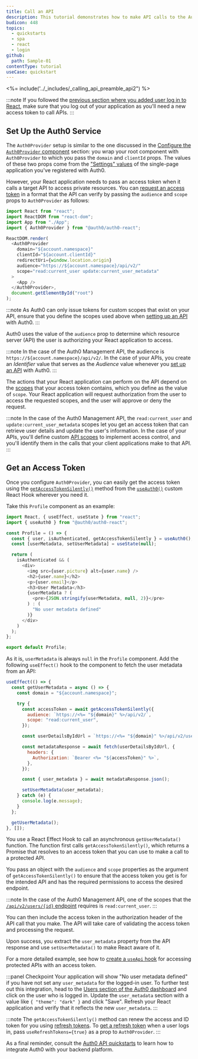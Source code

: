 ```yaml
---
title: Call an API
description: This tutorial demonstrates how to make API calls to the Auth0 Management API.
budicon: 448
topics:
  - quickstarts
  - spa
  - react
  - login
github:
  path: Sample-01
contentType: tutorial
useCase: quickstart
---
```

<!-- markdownlint-disable MD002 MD034 MD041 -->

<%= include('../_includes/_calling_api_preamble_api2") %>

:::note
If you followed the [previous section where you added user log in to React](/quickstart/spa/auth0-react#add-login-to-your-application), make sure that you log out of your application as you'll need a new access token to call APIs.
:::

## Set Up the Auth0 Service

The `Auth0Provider` setup is similar to the one discussed in the [Configure the `Auth0Provider` component](/quickstart/spa/auth0-react#configure-the-auth0provider-component) section: you wrap your root component with `Auth0Provider` to which you pass the `domain` and `clientId` props. The values of these two props come from the ["Settings" values](https://auth0.com/docs/quickstart/spa/react#configure-auth0) of the single-page application you've registered with Auth0.

However, your React application needs to pass an access token when it calls a target API to access private resources. You can [request an access token](https://auth0.com/docs/tokens/guides/get-access-tokens) in a format that the API can verify by passing the `audience` and `scope` props to `Auth0Provider` as follows:

```javascript
import React from "react";
import ReactDOM from "react-dom";
import App from "./App";
import { Auth0Provider } from "@auth0/auth0-react";

ReactDOM.render(
  <Auth0Provider
    domain="${account.namespace}"
    clientId="${account.clientId}"
    redirectUri={window.location.origin}
    audience="https://${account.namespace}/api/v2/"
    scope="read:current_user update:current_user_metadata"
  >
    <App />
  </Auth0Provider>,
  document.getElementById("root")
);
```

:::note
As Auth0 can only issue tokens for custom scopes that exist on your API, ensure that you define the scopes used above when [setting up an API](https://auth0.com/docs/getting-started/set-up-api) with Auth0.
:::

Auth0 uses the value of the `audience` prop to determine which resource server (API) the user is authorizing your React application to access. 

:::note
In the case of the Auth0 Management API, the audience is `https://${account.namespace}/api/v2/`. In the case of your APIs, you create an _Identifier_ value that serves as the _Audience_ value whenever you [set up an API](https://auth0.com/docs/getting-started/set-up-api) with Auth0.
:::

The actions that your React application can perform on the API depend on the [scopes](https://auth0.com/docs/scopes/current) that your access token contains, which you define as the value of `scope`. Your React application will request authorization from the user to access the requested scopes, and the user will approve or deny the request.

:::note
In the case of the Auth0 Management API, the `read:current_user` and `update:current_user_metadata` scopes let you get an access token that can retrieve user details and update the user's information. In the case of your APIs, you'll define custom [API scopes](https://auth0.com/docs/scopes/current/api-scopes) to implement access control, and you'll identify them in the calls that your client applications make to that API.
:::

## Get an Access Token 

Once you configure `Auth0Provider`, you can easily get the access token using the [`getAccessTokenSilently()`](https://auth0.github.io/auth0-react/interfaces/auth0_context.auth0contextinterface.html#getaccesstokensilently) method from the [`useAuth0()`](https://auth0.github.io/auth0-react/modules/use_auth0.html) custom React Hook wherever you need it. 

Take this `Profile` component as an example:

```javascript
import React, { useEffect, useState } from "react";
import { useAuth0 } from "@auth0/auth0-react";

const Profile = () => {
  const { user, isAuthenticated, getAccessTokenSilently } = useAuth0();
  const [userMetadata, setUserMetadata] = useState(null);

  return (
    isAuthenticated && (
      <div>
        <img src={user.picture} alt={user.name} />
        <h2>{user.name}</h2>
        <p>{user.email}</p>
        <h3>User Metadata</h3>
        {userMetadata ? (
          <pre>{JSON.stringify(userMetadata, null, 2)}</pre>
        ) : (
          "No user metadata defined"
        )}
      </div>
    )
  );
};

export default Profile;
```

As it is, `userMetadata` is always `null` in the `Profile` component. Add the following `useEffect()` hook to the component to fetch the user metadata from an API:

```javascript
useEffect(() => {
  const getUserMetadata = async () => {
    const domain = "${account.namespace}";

    try {
      const accessToken = await getAccessTokenSilently({
        audience: `https://<%= "${domain}" %>/api/v2/`,
        scope: "read:current_user",
      });

      const userDetailsByIdUrl = `https://<%= "${domain}" %>/api/v2/users/<%= "${user.sub}" %>`;

      const metadataResponse = await fetch(userDetailsByIdUrl, {
        headers: {
          Authorization: `Bearer <%= "${accessToken}" %>`,
        },
      });

      const { user_metadata } = await metadataResponse.json();

      setUserMetadata(user_metadata);
    } catch (e) {
      console.log(e.message);
    }
  };

  getUserMetadata();
}, []);
```

You use a React Effect Hook to call an asynchronous `getUserMetadata()` function. The function first calls `getAccessTokenSilently()`, which returns a Promise that resolves to an access token that you can use to make a call to a protected API.

You pass an object with the `audience` and `scope` properties as the argument of `getAccessTokenSilently()` to ensure that the access token you get is for the intended API and has the required permissions to access the desired endpoint.
 
:::note
In the case of the Auth0 Management API, one of the scopes that the [`/api/v2/users/{id}` endpoint](https://auth0.com/docs/api/management/v2#!/Users/get_users_by_id) requires is `read:current_user`.
:::
 
You can then include the access token in the authorization header of the API call that you make. The API will take care of validating the access token and processing the request.

Upon success, you extract the `user_metadata` property from the API response and use `setUserMetadata()` to make React aware of it.

For a more detailed example, see how to [create a `useApi` hook](https://github.com/auth0/auth0-react/blob/master/EXAMPLES.md#4-create-a-useapi-hook-for-accessing-protected-apis-with-an-access-token) for accessing protected APIs with an access token.

:::panel Checkpoint
Your application will show "No user metadata defined" if you have not set any `user_metadata` for the logged-in user. To further test out this integration, head to the [Users section of the Auth0 dashboard](https://manage.auth0.com/#/users) and click on the user who is logged in. Update the `user_metadata` section with a value like `{ "theme": "dark" }` and click "Save". Refresh your React application and verify that it reflects the new `user_metadata`. 
:::

:::note
The `getAccessTokenSilently()` method can renew the access and ID token for you using [refresh tokens](https://auth0.com/docs/tokens/concepts/refresh-tokens). To [get a refresh token](https://auth0.com/docs/tokens/guides/get-refresh-tokens) when a user logs in, pass `useRefreshTokens={true}` as a prop to `Auth0Provider`. 
:::

As a final reminder, consult the [Auth0 API quickstarts](https://auth0.com/docs/quickstart/backend) to learn how to integrate Auth0 with your backend platform.
